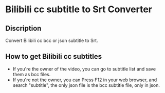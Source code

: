 # Bilibili cc subtitle to Srt Converter
## Discription
Convert Bilibili cc bcc or json subtitle to Srt.

## How to get Bilibili cc subtitles
* If you're the owner of the video, you can go to subtitle list and save them as bcc files.
* If you're not the owner, you can Press F12 in your web browser, and search "subtitle", the only json file is the bcc subtitle file, only in json.
